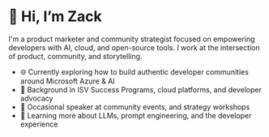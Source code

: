 # 👋 Hi, I’m Zack

I'm a product marketer and community strategist focused on empowering developers with AI, cloud, and open-source tools. I work at the intersection of product, community, and storytelling.

- 🌐 Currently exploring how to build authentic developer communities around Microsoft Azure & AI
- 🔭 Background in ISV Success Programs, cloud platforms, and developer advocacy
- 🎤 Occasional speaker at community events, and strategy workshops
- 🧠 Learning more about LLMs, prompt engineering, and the developer experience

